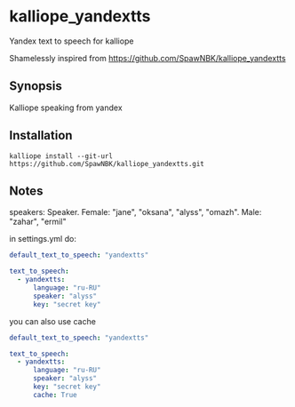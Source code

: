 # kalliope_yandextts

Yandex text to speech for kalliope


Shamelessly inspired from https://github.com/SpawNBK/kalliope_yandextts


## Synopsis

Kalliope speaking from yandex


## Installation

  ```
  kalliope install --git-url https://github.com/SpawNBK/kalliope_yandextts.git
  ```

## Notes

speakers: Speaker. Female: "jane", "oksana", "alyss", "omazh". Male: "zahar", "ermil"

in settings.yml do:

```yaml
default_text_to_speech: "yandextts"

text_to_speech:
  - yandextts:
      language: "ru-RU"
      speaker: "alyss"
      key: "secret key"
```

you can also use cache
```yaml
default_text_to_speech: "yandextts"

text_to_speech:
  - yandextts:
      language: "ru-RU"
      speaker: "alyss"
      key: "secret key"
      cache: True
```
